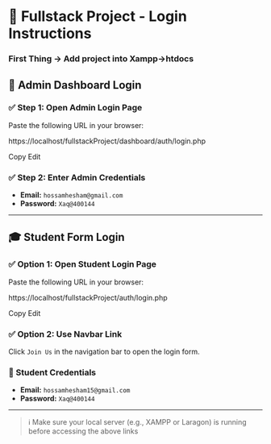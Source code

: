 # 📘 Fullstack Project - Login Instructions


### First Thing -> Add project into Xampp->htdocs

## 🔐 Admin Dashboard Login

### ✅ Step 1: Open Admin Login Page

Paste the following URL in your browser:

https://localhost/fullstackProject/dashboard/auth/login.php


Copy
Edit

### ✅ Step 2: Enter Admin Credentials

- **Email:** `hossamhesham@gmail.com`
- **Password:** `Xaq@400144`

---

## 🎓 Student Form Login

### ✅ Option 1: Open Student Login Page

Paste the following URL in your browser:

https://localhost/fullstackProject/auth/login.php


Copy
Edit

### ✅ Option 2: Use Navbar Link

Click `Join Us` in the navigation bar to open the login form.

### 🔑 Student Credentials

- **Email:** `hossamhesham15@gmail.com`
- **Password:** `Xaq@400144`

---

> ℹ️ Make sure your local server (e.g., XAMPP or Laragon) is running before accessing the above links
